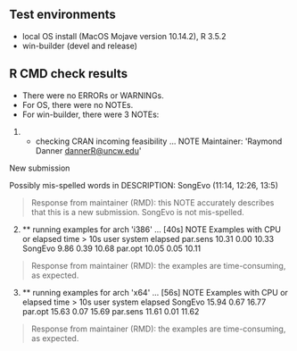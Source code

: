 ## Test environments
* local OS install (MacOS Mojave version 10.14.2), R 3.5.2
* win-builder (devel and release)

## R CMD check results
* There were no ERRORs or WARNINGs.
* For OS, there were no NOTEs. 
* For win-builder, there were 3 NOTEs:

1. * checking CRAN incoming feasibility ... NOTE
Maintainer: 'Raymond Danner <dannerR@uncw.edu>'

New submission

Possibly mis-spelled words in DESCRIPTION:
  SongEvo (11:14, 12:26, 13:5)

>Response from maintainer (RMD): this NOTE accurately describes that this is a new submission.  SongEvo is not mis-spelled.

2. ** running examples for arch 'i386' ... [40s] NOTE
Examples with CPU or elapsed time > 10s
          user system elapsed
par.sens 10.31   0.00   10.33
SongEvo   9.86   0.39   10.68
par.opt  10.05   0.05   10.11

>Response from maintainer (RMD): the examples are time-consuming, as expected.

3. ** running examples for arch 'x64' ... [56s] NOTE
Examples with CPU or elapsed time > 10s
          user system elapsed
SongEvo  15.94   0.67   16.77
par.opt  15.63   0.07   15.69
par.sens 11.61   0.01   11.62

>Response from maintainer (RMD): the examples are time-consuming, as expected.
